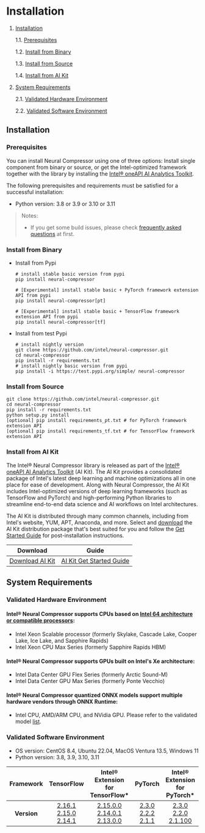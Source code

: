 # Installation

1. [Installation](#installation)

    1.1. [Prerequisites](#prerequisites)

    1.2. [Install from Binary](#install-from-binary)

    1.3. [Install from Source](#install-from-source)

    1.4. [Install from AI Kit](#install-from-ai-kit)

2. [System Requirements](#system-requirements)

   2.1. [Validated Hardware Environment](#validated-hardware-environment)

   2.2. [Validated Software Environment](#validated-software-environment)

## Installation
### Prerequisites
You can install Neural Compressor using one of three options: Install single component from binary or source, or get the Intel-optimized framework together with the library by installing the [Intel® oneAPI AI Analytics Toolkit](https://software.intel.com/content/www/us/en/develop/tools/oneapi/ai-analytics-toolkit.html).

The following prerequisites and requirements must be satisfied for a successful installation:

- Python version: 3.8 or 3.9 or 3.10 or 3.11

> Notes:
> - If you get some build issues, please check [frequently asked questions](faq.md) at first.

### Install from Binary
- Install from Pypi
  ```Shell
  # install stable basic version from pypi
  pip install neural-compressor
  ```
  ```Shell
  # [Experimental] install stable basic + PyTorch framework extension API from pypi 
  pip install neural-compressor[pt]
  ```
  ```Shell
  # [Experimental] install stable basic + TensorFlow framework extension API from pypi 
  pip install neural-compressor[tf]
  ```

- Install from test Pypi
  ```Shell
  # install nightly version
  git clone https://github.com/intel/neural-compressor.git
  cd neural-compressor
  pip install -r requirements.txt
  # install nightly basic version from pypi
  pip install -i https://test.pypi.org/simple/ neural-compressor
  ```

### Install from Source

  ```Shell
  git clone https://github.com/intel/neural-compressor.git
  cd neural-compressor
  pip install -r requirements.txt
  python setup.py install
  [optional] pip install requirements_pt.txt # for PyTorch framework extension API
  [optional] pip install requirements_tf.txt # for TensorFlow framework extension API
  ```

### Install from AI Kit

The Intel® Neural Compressor library is released as part of the [Intel® oneAPI AI Analytics Toolkit](https://software.intel.com/content/www/us/en/develop/tools/oneapi/ai-analytics-toolkit.html) (AI Kit). The AI Kit provides a consolidated package of Intel's latest deep learning and machine optimizations all in one place for ease of development. Along with Neural Compressor, the AI Kit includes Intel-optimized versions of deep learning frameworks (such as TensorFlow and PyTorch) and high-performing Python libraries to streamline end-to-end data science and AI workflows on Intel architectures.

The AI Kit is distributed through many common channels, including from Intel's website, YUM, APT, Anaconda, and more. Select and [download](https://software.intel.com/content/www/us/en/develop/tools/oneapi/ai-analytics-toolkit/download.html) the AI Kit distribution package that's best suited for you and follow the [Get Started Guide](https://software.intel.com/content/www/us/en/develop/documentation/get-started-with-ai-linux/top.html) for post-installation instructions.

|Download|Guide|
|-|-|
|[Download AI Kit](https://software.intel.com/content/www/us/en/develop/tools/oneapi/ai-analytics-toolkit/) |[AI Kit Get Started Guide](https://software.intel.com/content/www/us/en/develop/documentation/get-started-with-ai-linux/top.html) |

## System Requirements

### Validated Hardware Environment
#### Intel® Neural Compressor supports CPUs based on [Intel 64 architecture or compatible processors](https://en.wikipedia.org/wiki/X86-64):

* Intel Xeon Scalable processor (formerly Skylake, Cascade Lake, Cooper Lake, Ice Lake, and Sapphire Rapids)
* Intel Xeon CPU Max Series (formerly Sapphire Rapids HBM)

#### Intel® Neural Compressor supports GPUs built on Intel's Xe architecture:

* Intel Data Center GPU Flex Series (formerly Arctic Sound-M)
* Intel Data Center GPU Max Series (formerly Ponte Vecchio)

#### Intel® Neural Compressor quantized ONNX models support multiple hardware vendors through ONNX Runtime:

* Intel CPU, AMD/ARM CPU, and NVidia GPU. Please refer to the validated model [list](./validated_model_list.md#validated-onnx-qdq-int8-models-on-multiple-hardware-through-onnx-runtime).

### Validated Software Environment

* OS version: CentOS 8.4, Ubuntu 22.04, MacOS Ventura 13.5, Windows 11
* Python version: 3.8, 3.9, 3.10, 3.11

<table class="docutils">
<thead>
  <tr style="vertical-align: middle; text-align: center;">
    <th>Framework</th>
    <th>TensorFlow</th>
    <th>Intel®<br>Extension for<br>TensorFlow*</th>
    <th>PyTorch</th>
    <th>Intel®<br>Extension for<br>PyTorch*</th>
    <th>ONNX<br>Runtime</th>
  </tr>
</thead>
<tbody>
  <tr align="center">
    <th>Version</th>
    <td class="tg-7zrl">
    <a href=https://github.com/tensorflow/tensorflow/tree/v2.16.1>2.16.1</a><br>
    <a href=https://github.com/tensorflow/tensorflow/tree/v2.15.0>2.15.0</a><br>
    <a href=https://github.com/tensorflow/tensorflow/tree/v2.14.1>2.14.1</a><br></td>
    <td class="tg-7zrl"> 
    <a href=https://github.com/intel/intel-extension-for-tensorflow/tree/v2.15.0.0>2.15.0.0</a><br>
    <a href=https://github.com/intel/intel-extension-for-tensorflow/tree/v2.14.0.1>2.14.0.1</a><br>
    <a href=https://github.com/intel/intel-extension-for-tensorflow/tree/v2.13.0.0>2.13.0.0</a><br></td>
    <td class="tg-7zrl">
    <a href=https://github.com/pytorch/pytorch/tree/v2.3.0>2.3.0</a><br>
    <a href=https://github.com/pytorch/pytorch/tree/v2.2.2>2.2.2</a><br>
    <a href=https://github.com/pytorch/pytorch/tree/v2.1.1>2.1.1</a><br></td>
    <td class="tg-7zrl">
    <a href=https://github.com/intel/intel-extension-for-pytorch/tree/v2.3.0%2Bcpu>2.3.0</a><br>
    <a href=https://github.com/intel/intel-extension-for-pytorch/tree/v2.2.0%2Bcpu>2.2.0</a><br>
    <a href=https://github.com/intel/intel-extension-for-pytorch/tree/v2.1.100%2Bcpu>2.1.100</a><br></td>
    <td class="tg-7zrl">
    <a href=https://github.com/microsoft/onnxruntime/tree/v1.18.0>1.18.0</a><br>
    <a href=https://github.com/microsoft/onnxruntime/tree/v1.17.3>1.17.3</a><br>
    <a href=https://github.com/microsoft/onnxruntime/tree/v1.16.3>1.16.3</a><br></td>
  </tr>
</tbody>
</table>